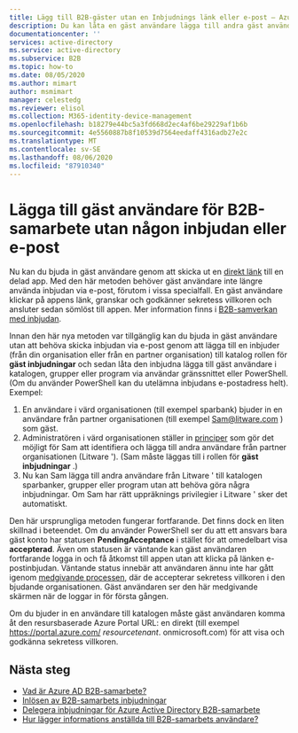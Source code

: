 ```yaml
---
title: Lägg till B2B-gäster utan en Inbjudnings länk eller e-post – Azure AD
description: Du kan låta en gäst användare lägga till andra gäst användare i Azure AD utan att lösa in en inbjudan i Azure Active Directory B2B-samarbete.
documentationcenter: ''
services: active-directory
ms.service: active-directory
ms.subservice: B2B
ms.topic: how-to
ms.date: 08/05/2020
ms.author: mimart
author: msmimart
manager: celestedg
ms.reviewer: elisol
ms.collection: M365-identity-device-management
ms.openlocfilehash: b18279e44bc5a3fd668d2ec4af6be29229af1b6b
ms.sourcegitcommit: 4e5560887b8f10539d7564eedaff4316adb27e2c
ms.translationtype: MT
ms.contentlocale: sv-SE
ms.lasthandoff: 08/06/2020
ms.locfileid: "87910340"
---
```

# <a name="add-b2b-collaboration-guest-users-without-an-invitation-link-or-email"></a>Lägga till gäst användare för B2B-samarbete utan någon inbjudan eller e-post

Nu kan du bjuda in gäst användare genom att skicka ut en [direkt länk](redemption-experience.md#redemption-through-a-direct-link) till en delad app. Med den här metoden behöver gäst användare inte längre använda inbjudan via e-post, förutom i vissa specialfall. En gäst användare klickar på appens länk, granskar och godkänner sekretess villkoren och ansluter sedan sömlöst till appen. Mer information finns i [B2B-samverkan med inbjudan](redemption-experience.md).

Innan den här nya metoden var tillgänglig kan du bjuda in gäst användare utan att behöva skicka inbjudan via e-post genom att lägga till en inbjuder (från din organisation eller från en partner organisation) till katalog rollen för **gäst inbjudningar** och sedan låta den inbjudna lägga till gäst användare i katalogen, grupper eller program via användar gränssnittet eller PowerShell. (Om du använder PowerShell kan du utelämna inbjudans e-postadress helt). Exempel:

1. En användare i värd organisationen (till exempel sparbank) bjuder in en användare från partner organisationen (till exempel Sam@litware.com ) som gäst.
2. Administratören i värd organisationen ställer in [principer](delegate-invitations.md) som gör det möjligt för Sam att identifiera och lägga till andra användare från partner organisationen (Litware '). (Sam måste läggas till i rollen för **gäst inbjudningar** .)
3. Nu kan Sam lägga till andra användare från Litware ' till katalogen sparbanker, grupper eller program utan att behöva göra några inbjudningar. Om Sam har rätt uppräknings privilegier i Litware ' sker det automatiskt.
 
Den här ursprungliga metoden fungerar fortfarande. Det finns dock en liten skillnad i beteendet. Om du använder PowerShell ser du att ett ansvars bara gäst konto har statusen **PendingAcceptance** i stället för att omedelbart visa **accepterad**. Även om statusen är väntande kan gäst användaren fortfarande logga in och få åtkomst till appen utan att klicka på länken e-postinbjudan. Väntande status innebär att användaren ännu inte har gått igenom [medgivande processen](redemption-experience.md#consent-experience-for-the-guest), där de accepterar sekretess villkoren i den bjudande organisationen. Gäst användaren ser den här medgivande skärmen när de loggar in för första gången. 

Om du bjuder in en användare till katalogen måste gäst användaren komma åt den resursbaserade Azure Portal URL: en direkt (till exempel https://portal.azure.com/ *resourcetenant*. onmicrosoft.com) för att visa och godkänna sekretess villkoren.

## <a name="next-steps"></a>Nästa steg

- [Vad är Azure AD B2B-samarbete?](what-is-b2b.md)
- [Inlösen av B2B-samarbets inbjudningar](redemption-experience.md)
- [Delegera inbjudningar för Azure Active Directory B2B-samarbete](delegate-invitations.md)
- [Hur lägger informations anställda till B2B-samarbets användare?](add-users-information-worker.md)


